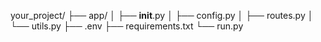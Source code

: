 your_project/
├── app/
│   ├── __init__.py
│   ├── config.py
│   ├── routes.py
│   └── utils.py
├── .env
├── requirements.txt
└── run.py
